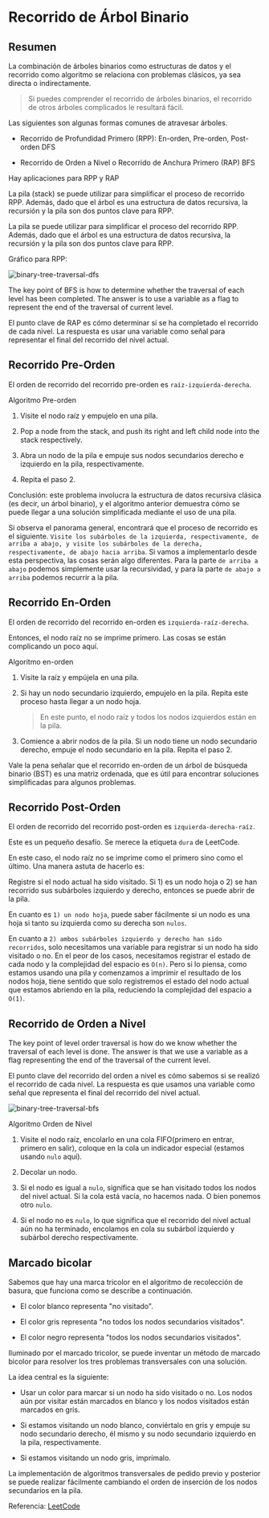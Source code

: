 # Recorrido de Árbol Binario

## Resumen

La combinación de árboles binarios como estructuras de datos y el recorrido como algoritmo se relaciona con problemas clásicos, ya sea directa o indirectamente.

> Si puedes comprender el recorrido de árboles binarios, el recorrido de otros árboles complicados le resultará fácil.


Las siguientes son algunas formas comunes de atravesar árboles.

- Recorrido de Profundidad Primero (RPP): En-orden, Pre-orden, Post-orden DFS

- Recorrido de Orden a Nivel o Recorrido de Anchura Primero (RAP) BFS

Hay aplicaciones para RPP y RAP

La pila (stack) se puede utilizar para simplificar el proceso de recorrido RPP. Además, dado que el árbol es una estructura de datos recursiva, la recursión y la pila son dos puntos clave para RPP.

La pila se puede utilizar para simplificar el proceso del recorrido RPP. Además, dado que el árbol es una estructura de datos recursiva, la recursión y la pila son dos puntos clave para RPP.

Gráfico para RPP:

![binary-tree-traversal-dfs](https://tva1.sinaimg.cn/large/007S8ZIlly1ghluhzhynsg30dw0dw3yl.gif)

The key point of BFS is how to determine whether the traversal of each level has been completed. The answer is to use a variable as a flag to represent the end of the traversal of current level.

El punto clave de RAP es cómo determinar si se ha completado el recorrido de cada nivel. La respuesta es usar una variable como señal para representar el final del recorrido del nivel actual.

## Recorrido Pre-Orden

El orden de recorrido del recorrido pre-orden es `raíz-izquierda-derecha`.

Algoritmo Pre-orden

1. Visite el nodo raíz y empujelo en una pila.

2. Pop a node from the stack, and push its right and left child node into the stack respectively.

2. Abra un nodo de la pila e empuje sus nodos secundarios derecho e izquierdo en la pila, respectivamente.

3. Repita el paso 2.

Conclusión: este problema involucra la estructura de datos recursiva clásica (es decir, un árbol binario), y el algoritmo anterior demuestra cómo se puede llegar a una solución simplificada mediante el uso de una pila.

Si observa el panorama general, encontrará que el proceso de recorrido es el siguiente. `Visite los subárboles de la izquierda, respectivamente, de arriba a abajo, y visite los subárboles de la derecha, respectivamente, de abajo hacia arriba`. Si vamos a implementarlo desde esta perspectiva, las cosas serán algo diferentes. Para la parte `de arriba a abajo` podemos simplemente usar la recursividad, y para la parte `de abajo a arriba` podemos recurrir a la pila.


## Recorrido En-Orden


El orden de recorrido del recorrido en-orden es `izquierda-raíz-derecha`.

Entonces, el nodo raíz no se imprime primero. Las cosas se están complicando un poco aquí.

Algoritmo en-orden

1. Visite la raíz y empújela en una pila.

2. Si hay un nodo secundario izquierdo, empujelo en la pila. Repita este proceso hasta llegar a un nodo hoja.

     > En este punto, el nodo raíz y todos los nodos izquierdos están en la pila.

3. Comience a abrir nodos de la pila. Si un nodo tiene un nodo secundario derecho, empuje el nodo secundario en la pila. Repita el paso 2.

Vale la pena señalar que el recorrido en-orden de un árbol de búsqueda binario (BST) es una matriz ordenada, que es útil para encontrar soluciones simplificadas para algunos problemas.


## Recorrido Post-Orden

El orden de recorrido del recorrido post-orden es `izquierda-derecha-raíz`.

Este es un pequeño desafío. Se merece la etiqueta `dura` de LeetCode.

En este caso, el nodo raíz no se imprime como el primero sino como el último. Una manera astuta de hacerlo es:

Registre si el nodo actual ha sido visitado. Si 1) es un nodo hoja o 2) se han recorrido sus subárboles izquierdo y derecho, entonces se puede abrir de la pila.

En cuanto es `1) un nodo hoja`, puede saber fácilmente si un nodo es una hoja si tanto su izquierda como su derecha son `nulos`.

En cuanto a `2) ambos subárboles izquierdo y derecho han sido recorridos`, solo necesitamos una variable para registrar si un nodo ha sido visitado o no. En el peor de los casos, necesitamos registrar el estado de cada nodo y la complejidad del espacio es `O(n)`. Pero si lo piensa, como estamos usando una pila y comenzamos a imprimir el resultado de los nodos hoja, tiene sentido que solo registremos el estado del nodo actual que estamos abriendo en la pila, reduciendo la complejidad del espacio a `O(1)`.

## Recorrido de Orden a Nivel

The key point of level order traversal is how do we know whether the traversal of each level is done. The answer is that we use a variable as a flag representing the end of the traversal of the current level.

El punto clave del recorrido del orden a nivel es cómo sabemos si se realizó el recorrido de cada nivel. La respuesta es que usamos una variable como señal que representa el final del recorrido del nivel actual.

![binary-tree-traversal-bfs](https://tva1.sinaimg.cn/large/007S8ZIlly1ghlui1tpoug30dw0dw3yl.gif)

Algoritmo Orden de Nivel

1. Visite el nodo raíz, encolarlo en una cola FIFO(primero en entrar, primero en salir), coloque en la cola un indicador especial (estamos usando `nulo` aquí).

2. Decolar un nodo.

3. Si el nodo es igual a `nulo`, significa que se han visitado todos los nodos del nivel actual. Si la cola está vacía, no hacemos nada. O bien ponemos otro `nulo`.

4. Si el nodo no es `nulo`, lo que significa que el recorrido del nivel actual aún no ha terminado, encolamos en cola su subárbol izquierdo y subárbol derecho respectivamente.

## Marcado bicolar

Sabemos que hay una marca tricolor en el algoritmo de recolección de basura, que funciona como se describe a continuación.


- El color blanco representa "no visitado".

- El color gris representa "no todos los nodos secundarios visitados".

- El color negro representa "todos los nodos secundarios visitados".

Iluminado por el marcado tricolor, se puede inventar un método de marcado bicolor para resolver los tres problemas transversales con una solución.

La idea central es la siguiente:

- Usar un color para marcar si un nodo ha sido visitado o no. Los nodos aún por visitar están marcados en blanco y los nodos visitados están marcados en gris.

- Si estamos visitando un nodo blanco, conviértalo en gris y empuje su nodo secundario derecho, él mismo y su nodo secundario izquierdo en la pila, respectivamente.

- Si estamos visitando un nodo gris, imprímalo.

La implementación de algoritmos transversales de pedido previo y posterior se puede realizar fácilmente cambiando el orden de inserción de los nodos secundarios en la pila.

Referencia: [LeetCode](https://github.com/azl397985856/leetcode/blob/master/thinkings/binary-tree-traversal.en.md)